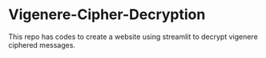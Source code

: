 # Vigenere-Cipher-Decryption
This repo has codes to create a website using streamlit to decrypt vigenere ciphered messages.
